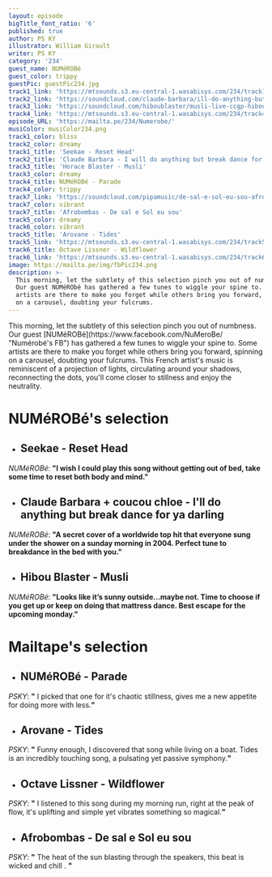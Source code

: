 ```yaml
---
layout: episode
bigTitle_font_ratio: '6'
published: true
author: PS KY
illustrator: William Girault
writer: PS KY
category: '234'
guest_name: NUMéROBé
guest_color: trippy
guestPic: guestPic234.jpg
track1_link: 'https://mtsounds.s3.eu-central-1.wasabisys.com/234/track1.mp3'
track2_link: 'https://soundcloud.com/claude-barbara/ill-do-anything-but-break-dance-for-ya-darling-w-coucou-chloe'
track3_link: 'https://soundcloud.com/hiboublaster/musli-live-ccgp-hibou-blaster'
track4_link: 'https://mtsounds.s3.eu-central-1.wasabisys.com/234/track4.mp3'
episode_URL: 'https://mailta.pe/234/Numerobe/'
musiColor: musiColor234.png
track1_color: bliss
track2_color: dreamy
track1_title: 'Seekae - Reset Head'
track2_title: 'Claude Barbara - I will do anything but break dance for ya , darling (w coucou chloé )'
track3_title: 'Horace Blaster - Musli'
track3_color: dreamy
track4_title: NUMéROBé - Parade
track4_color: trippy
track7_link: 'https://soundcloud.com/pipamusic/de-sal-e-sol-eu-sou-afrobombas'
track7_color: vibrant
track7_title: 'Afrobombas - De sal e Sol eu sou'
track5_color: dreamy
track6_color: vibrant
track5_title: 'Arovane - Tides'
track5_link: 'https://mtsounds.s3.eu-central-1.wasabisys.com/234/track5.mp3'
track6_title: Octave Lissner - Wildflower
track6_link: 'https://mtsounds.s3.eu-central-1.wasabisys.com/234/track6.mp3'
image: https://mailta.pe/img/fbPic234.png
description: >-
  This morning, let the subtlety of this selection pinch you out of numbness.
  Our guest NUMéRObé has gathered a few tunes to wiggle your spine to. Some
  artists are there to make you forget while others bring you forward, spinning
  on a carousel, doubting your fulcrums.
---
```

<p id="introduction"> This morning, let the subtlety of this selection pinch you out of numbness. Our guest [NUMéROBé](https://www.facebook.com/NuMeroBe/ "Numérobé's FB") has gathered a few tunes to wiggle your spine to. Some artists are there to make you forget while others bring you forward, spinning on a carousel, doubting your fulcrums. This French artist's music is reminiscent of a projection of lights, circulating around your shadows, reconnecting the dots, you'll come closer to stillness and enjoy the neutrality. </p>


# **NUMéROBé's selection**

+ ## Seekae - Reset Head 
_NUMéROBé_: **"**I wish I could play this song without getting out of bed, take some time to reset both body and mind.**"**

+ ## Claude Barbara + coucou chloe -  I'll do anything but break dance for ya darling
_NUMéROBé_: **"**A secret cover of a worldwide top hit that everyone sung under the shower on a sunday morning in 2004. Perfect tune to breakdance in the bed with you.**"**

+ ## Hibou Blaster - Musli 
_NUMéROBé_: **"**Looks like it’s sunny outside…maybe not. Time to choose if you get up or keep on doing that mattress dance. Best escape for the upcoming monday.**"**

# **Mailtape's selection**

+ ## NUMéROBé - Parade 
_PSKY_: **"** I picked that one for it's chaotic stillness, gives me a new appetite for doing more with less.**"**

+ ## Arovane - Tides
_PSKY_: **"** Funny enough, I discovered that song while living on a boat. Tides is an incredibly touching song, a pulsating yet passive symphony.**"**

+ ## Octave Lissner - Wildflower 
_PSKY_: **"** I listened to this song during my morning run, right at the peak of flow, it's uplifting and simple yet vibrates something so magical.**"**

+ ## Afrobombas - De sal e Sol eu sou
_PSKY_: **"** The heat of the sun blasting through the speakers, this beat is wicked and chill . **"**
